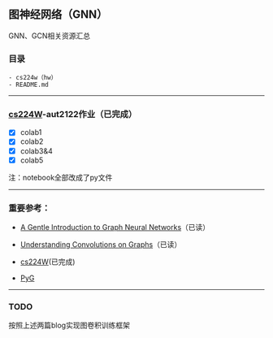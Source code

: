 ## 图神经网络（GNN）

GNN、GCN相关资源汇总

### 目录
    - cs224w（hw）
    - README.md
---
### [cs224W](http://web.stanford.edu/class/cs224w/)-aut2122作业（已完成）
- [X] colab1
- [X] colab2
- [X] colab3&4
- [X] colab5

注：notebook全部改成了py文件

---

### 重要参考：

* [A Gentle Introduction to Graph Neural Networks](https://distill.pub/2021/gnn-intro/)（已读）

* [Understanding Convolutions on Graphs](https://distill.pub/2021/understanding-gnns/)（已读）

* [cs224W](http://web.stanford.edu/class/cs224w/)(已完成)

* [PyG](https://www.pyg.org/)

---
### TODO

按照上述两篇blog实现图卷积训练框架